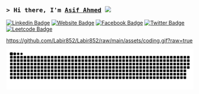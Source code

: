 ### <samp>&gt; Hi there, I'm <a href="#" target="_blank">Asif Ahmed</a> <img src="https://media.giphy.com/media/hvRJCLFzcasrR4ia7z/giphy.gif" width="25"> </samp>

[![Linkedin Badge](https://img.shields.io/badge/LinkedIn-0077B5?style=for-the-badge&logo=linkedin&logoColor=white)](https://www.linkedin.com/in/asif-ahmed-7938a6277/)
[![Website Badge](https://img.shields.io/badge/website-000000?style=for-the-badge&logo=About.me&logoColor=white)](https://sadequrasif.weebly.com/)
[![Facebook Badge](https://img.shields.io/badge/Facebook-1877F2?style=for-the-badge&logo=facebook&logoColor=white)](https://www.facebook.com/sadequr.rahmanasif.1)
[![Twitter Badge](https://img.shields.io/badge/Twitter-1DA1F2?style=for-the-badge&logo=twitter&logoColor=white)](https://twitter.com/AsifAhm77303471)
[![Leetcode Badge](https://img.shields.io/badge/-LeetCode-FFA116?style=for-the-badge&logo=LeetCode&logoColor=black)](https://leetcode.com/Asif521/)


https://github.com/Labir852/Labir852/raw/main/assets/coding.gif?raw=true


![Snake animation](https://github.com/Labir852/Labir852/blob/output/github-contribution-grid-snake.svg)
